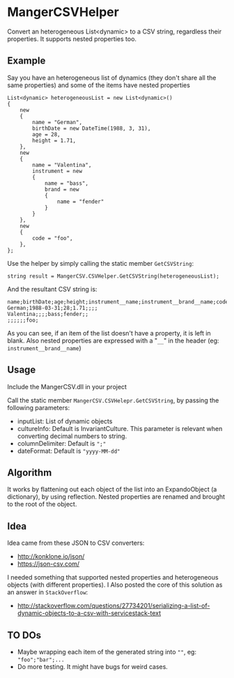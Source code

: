 # MangerCSVHelper
Convert an heterogeneous List&lt;dynamic> to a CSV string, regardless their properties. It supports nested properties too.

## Example

Say you have an heterogeneous list of dynamics (they don't share all the same properties) and some of the items have nested properties

    List<dynamic> heterogeneousList = new List<dynamic>()
    {
        new 
        {
            name = "German",
            birthDate = new DateTime(1988, 3, 31),
            age = 28,
            height = 1.71,
        },
        new 
        {
            name = "Valentina",
            instrument = new
            {
                name = "bass",
                brand = new 
                {
                    name = "fender"
                }
            }
        },
        new 
        {
            code = "foo",
        },
    };
    
Use the helper by simply calling the static member `GetCSVString`:

    string result = MangerCSV.CSVHelper.GetCSVString(heterogeneousList);

And the resultant CSV string is:

    name;birthDate;age;height;instrument__name;instrument__brand__name;code
    German;1988-03-31;28;1.71;;;;
    Valentina;;;;bass;fender;;
    ;;;;;;foo;
    
As you can see, if an item of the list doesn't have a property, it is left in blank. Also nested properties are expressed with a "`__`" in the header (eg: `instrument__brand__name`)

## Usage

Include the MangerCSV.dll in your project

Call the static member `MangerCSV.CSVHelepr.GetCSVString`, by passing the following parameters:

* inputList: List of dynamic objects
* cultureInfo: Default is InvariantCulture. This parameter is relevant when converting decimal numbers to string.
* columnDelimiter: Default is `";"`
* dateFormat: Default is `"yyyy-MM-dd"`

## Algorithm

It works by flattening out each object of the list into an ExpandoObject (a dictionary), by using reflection. Nested properties are renamed and brought to the root of the object.

## Idea

Idea came from these JSON to CSV converters:

* http://konklone.io/json/
* https://json-csv.com/

I needed something that supported nested properties and heterogeneous objects (with different properties). I Also posted the core of this solution as an answer in `StackOverflow`:

* http://stackoverflow.com/questions/27734201/serializing-a-list-of-dynamic-objects-to-a-csv-with-servicestack-text

## TO DOs

* Maybe wrapping each item of the generated string into `""`, eg: `"foo";"bar";...`
* Do more testing. It might have bugs for weird cases.

